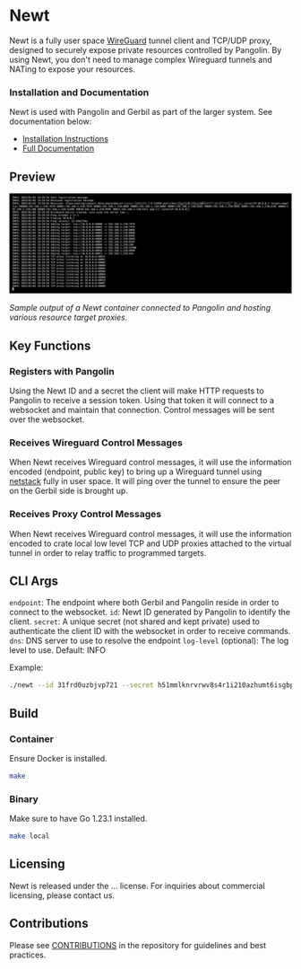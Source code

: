 # Newt

Newt is a fully user space [WireGuard](https://www.wireguard.com/) tunnel client and TCP/UDP proxy, designed to securely expose private resources controlled by Pangolin. By using Newt, you don't need to manage complex Wireguard tunnels and NATing to expose your resources.

### Installation and Documentation

Newt is used with Pangolin and Gerbil as part of the larger system. See documentation below:

-   [Installation Instructions](https://docs.fossorial.io)
-   [Full Documentation](https://docs.fossorial.io)

## Preview

<img src="public/screenshots/preview.png" alt="Preview"/>

_Sample output of a Newt container connected to Pangolin and hosting various resource target proxies._

## Key Functions

### Registers with Pangolin

Using the Newt ID and a secret the client will make HTTP requests to Pangolin to receive a session token. Using that token it will connect to a websocket and maintain that connection. Control messages will be sent over the websocket.

### Receives Wireguard Control Messages

When Newt receives Wireguard control messages, it will use the information encoded (endpoint, public key) to bring up a Wireguard tunnel using [netstack](https://github.com/WireGuard/wireguard-go/blob/master/tun/netstack/examples/http_server.go) fully in user space. It will ping over the tunnel to ensure the peer on the Gerbil side is brought up. 

### Receives Proxy Control Messages

When Newt receives Wireguard control messages, it will use the information encoded to crate local low level TCP and UDP proxies attached to the virtual tunnel in order to relay traffic to programmed targets.

## CLI Args

`endpoint`: The endpoint where both Gerbil and Pangolin reside in order to connect to the websocket.
`id`: Newt ID generated by Pangolin to identify the client.
`secret`: A unique secret (not shared and kept private) used to authenticate the client ID with the websocket in order to receive commands. 
`dns`: DNS server to use to resolve the endpoint
`log-level` (optional): The log level to use. Default: INFO

Example:

```bash
./newt --id 31frd0uzbjvp721 --secret h51mmlknrvrwv8s4r1i210azhumt6isgbpyavxodibx1k2d6 --endpoint https://example.com
```

## Build

### Container 

Ensure Docker is installed.

```bash
make
```

### Binary

Make sure to have Go 1.23.1 installed.

```bash
make local
```

## Licensing

Newt is released under the ... license. For inquiries about commercial licensing, please contact us.

## Contributions

Please see [CONTRIBUTIONS](./CONTRIBUTIONS.md) in the repository for guidelines and best practices.
